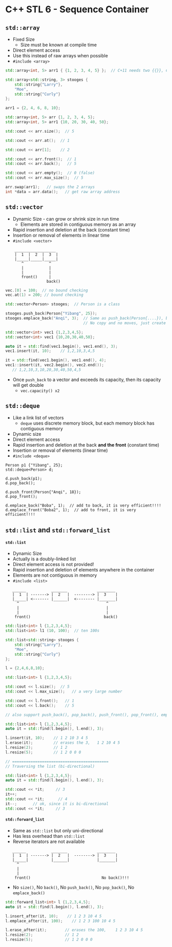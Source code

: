 # C++ STL 6 - Sequence Container

## `std::array`

+ Fixed Size
  + Size must be known at compile time
+ Direct element access
+ Use this instead of raw arrays when possible
+ `#include <array>`

```c++
std::array<int, 5> arr1 { {1, 2, 3, 4, 5} };  // C+11 needs two {{}}, C++14 don't need

std::array<std::string, 3> stooges {
    std::string{"Larry"},
    "Moe",
    std::string{"Curly"}
};

arr1 = {2, 4, 6, 8, 10};
```

```c++
std::array<int, 5> arr {1, 2, 3, 4, 5};
std::array<int, 5> arr1 {10, 20, 30, 40, 50};

std::cout << arr.size();  // 5

std::cout << arr.at();  // 1

std::cout << arr[1];    // 2

std::cout << arr.front();  // 1
std::cout << arr.back();   // 5

std::cout << arr.empty();  // 0 (false)
std::cout << arr.max_size();  // 5

arr.swap(arr1);   // swaps the 2 arrays
int *data = arr.data();   // get raw array address
```

## `std::vector`

+ Dynamic Size -  can grow or shrink size in run time
  + Elements are stored in contiguous memory as an array
+ Rapid insertion and deletion at the back (constant time)
+ Insertion or removal of elements in linear time
+ `#include <vector>`

```
    __________________
    |  1  |  2  |  3  |
    |_____|_____|_____|
       ^           ^
       |           |
       |           |
       front()     |
                  back()
```

```c++
vec.[0] = 100;  // no bound checking
vec.at(1) = 200; // bound checking

std::vector<Person> stooges;  // Person is a class

stooges.push_back(Person{"Yibang", 25});
stooges.emplace_back("Anqi", 3);  // Same as push_back(Person{....}), but more efficient!
                                  // No copy and no moves, just create object in vector container, use this!!!
```

```c++
std::vector<int> vec1 {1,2,3,4,5};
std::vector<int> vec1 {10,20,30,40,50};

auto it = std::find(vec1.begin(), vec1.end(), 3);
vec1.insert(it, 10);    // 1,2,10,3,4,5

it = std::find(vec1.begin(), vec1.end(), 4);
vec1::insert(it, vec2.begin(), vec2.end());
   // 1,2,10,3,10,20,30,40,50,4,5
```

+ Once `push_back` to a vector and exceeds its capacity, then its capacity will get double
  + `vec.capacity() x2`

## `std::deque`

+ Like a link list of vectors
  + `deque` uses discrete memory block, but each memory block has contiguous memory
+ Dynamic size
+ Direct element access
+ Rapid insertion and deletion at the back **and the front** (constant time)
+ Insertion or removal of elements (linear time)
+ `#include <deque>`

```
Person p1 {"Yibang", 25};
std::deque<Person> d;

d.push_back(p1);
d.pop_back();

d.push_front(Person{"Anqi", 18});
d.pop_front();

d.emplace_back("Boba", 1);  // add to back, it is very efficient!!!!
d.emplace_front("Boba2", 1);  // add to front, it is very efficient!!!!
```

## `std::list` and `std::forward_list`

#### `std::list`

+ Dynamic Size
+ Actually is a doubly-linked list
+ Direct element access is not provided!
+ Rapid insertion and deletion of elements anywhere in the container
+ Elements are not contiguous in memory
+ `#include <list>`

```
   ______           _______             ________
   |  1  | -------> |  2   |  --------> |  3    |
   |_____| <------- |______|  <-------- |_______|
     ^                                      ^
     |                                      |
     |                                      |
    front()                                back()
```

```c++
std::list<int> l {1,2,3,4,5};
std::list<int> l1 (10, 100);  // ten 100s

std::list<std::string> stooges {
	std::string{"Larry"},
	"Moe",
	std::string{"Curly"}
};

l = {2,4,6,8,10};
```

```c++
std::list<int> l {1,2,3,4,5};

std::cout << l.size();  // 5
std::cout << l.max_size();   // a very large number

std::cout << l.front();   // 1
std::cout << l.back();    // 5

// also support push_back(), pop_back(), push_front(), pop_front(), emplace_back(), emplace_front()
```

```c++
std::list<int> l {1,2,3,4,5};
auto it = std::find(l.begin(), l.end(), 3);

l.insert(it, 10);    // 1 2 10 3 4 5
l.erase(it);         // erases the 3,   1 2 10 4 5
l.resize(2);         // 1 2
l.resize(5);         // 1 2 0 0 0

// ==========================================
// Traversing the list (bi-directional)

std::list<int> l {1,2,3,4,5};
auto it = std::find(l.begin(), l.end(), 3);

std::cout << *it;     // 3
it++;
std::cout << *it;      // 4
it--;       // ok, since it is bi-directional
std::cout << *it;     // 3

```

#### `std::forward_list`

+ Same as `std::list` but only uni-directional
+ Has less overhead than `std::list`
+ Reverse iterators are not available

```
   ______           _______             ________
   |  1  | -------> |  2   |  --------> |  3    |
   |_____|          |______|            |_______|
     ^                                      
     |                                      
     |                                      
    front()                               No back()!!!
```

+ No `size()`, No `back()`, No `push_back()`, No `pop_back()`, No `emplace_back()`

```c++
std::forward_list<int> l {1,2,3,4,5};
auto it = std::find(l.begin(), l.end(), 3);

l.insert_after(it, 10);    // 1 2 3 10 4 5
l.emplace_after(it, 100);    // 1 2 3 100 10 4 5

l.erase_after(it);        // erases the 100,    1 2 3 10 4 5
l.resize(2);              // 1 2
l.resize(5);              // 1 2 0 0 0
```

